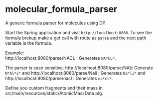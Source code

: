 # molecular_formula_parser
A generic formula parser for molecules using DP.


Start the Spring application and visit `http://localhost:8080`. To see the formula brekup make a get call with route as `parse` and the next path variable is the formula.

Example:<br>
http://localhost:8080/parse/NACL : Generates `NA*CL*`. 

The parser is case sensitive.
http://localhost:8080/parse/NAli: Generate `N*Al*i*` and http://localhost:8080/parse/Nali : Generates `Na*li*` and http://localhost:8080/parse/nacl : Generates `na*cl*`.

Define you custom fragments and their mass in src/main/resources/static/AtomicMassData.plg. 
